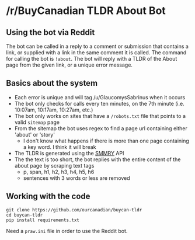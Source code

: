 # /r/BuyCanadian TLDR About Bot

## Using the bot via Reddit

The bot can be called in a reply to a comment or submission that contains a link, or supplied with a link in the same comment it is called. The command for calling the bot is `!about`. The bot will reply with a TLDR of the About page from the given link, or a unique error message. 

## Basics about the system

- Each error is unique and will tag /u/GlaucomysSabrinus when it occurs
- The bot only checks for calls every ten minutes, on the 7th minute (i.e. 10:07am, 10:17am, 10:27am, etc.)
- The bot only works on sites that have a `/robots.txt` file that points to a valid `sitemap` page
- From the sitemap the bot uses regex to find a page url containing either 'about' or 'story'
  - I don't know what happens if there is more than one page containing a key word. I think it will break
- The TLDR is generated using the [SMMRY](https://smmry.com/) API
- The the text is too short, the bot replies with the entire content of the about page by scraping text tags
  - p, span, h1, h2, h3, h4, h5, h6
  - sentences with 3 words or less are removed

## Working with the code

```
git clone https://github.com/ourcanadian/buycan-tldr
cd buycan-tldr
pip install requirements.txt
```

Need a `praw.ini` file in order to use the Reddit bot.
